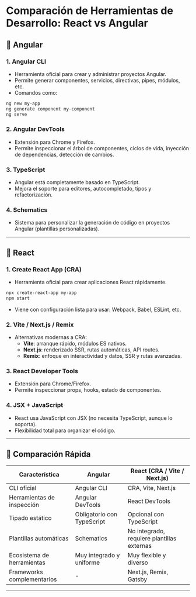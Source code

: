 # Comparación de Herramientas de Desarrollo: React vs Angular

## 🔧 Angular

### 1. Angular CLI
- Herramienta oficial para crear y administrar proyectos Angular.
- Permite generar componentes, servicios, directivas, pipes, módulos, etc.
- Comandos como:
```bash
ng new my-app
ng generate component my-component
ng serve
```

### 2. Angular DevTools
- Extensión para Chrome y Firefox.
- Permite inspeccionar el árbol de componentes, ciclos de vida, inyección de dependencias, detección de cambios.

### 3. TypeScript
- Angular está completamente basado en TypeScript.
- Mejora el soporte para editores, autocompletado, tipos y refactorización.

### 4. Schematics
- Sistema para personalizar la generación de código en proyectos Angular (plantillas personalizadas).

---

## 🔧 React

### 1. Create React App (CRA)
- Herramienta oficial para crear aplicaciones React rápidamente.
```bash
npx create-react-app my-app
npm start
```
- Viene con configuración lista para usar: Webpack, Babel, ESLint, etc.

### 2. Vite / Next.js / Remix
- Alternativas modernas a CRA:
  - **Vite**: arranque rápido, módulos ES nativos.
  - **Next.js**: renderizado SSR, rutas automáticas, API routes.
  - **Remix**: enfoque en interactividad y datos, SSR y rutas avanzadas.

### 3. React Developer Tools
- Extensión para Chrome/Firefox.
- Permite inspeccionar props, hooks, estado de componentes.

### 4. JSX + JavaScript
- React usa JavaScript con JSX (no necesita TypeScript, aunque lo soporta).
- Flexibilidad total para organizar el código.

---

## 🔄 Comparación Rápida

| Característica               | Angular                                        | React (CRA / Vite / Next.js)                 |
|----------------------------|-----------------------------------------------|---------------------------------------------|
| CLI oficial                | Angular CLI                                    | CRA, Vite, Next.js                          |
| Herramientas de inspección| Angular DevTools                               | React DevTools                              |
| Tipado estático            | Obligatorio con TypeScript                     | Opcional con TypeScript                     |
| Plantillas automáticas     | Schematics                                     | No integrado, requiere plantillas externas  |
| Ecosistema de herramientas | Muy integrado y uniforme                       | Muy flexible y diverso                      |
| Frameworks complementarios | -                                              | Next.js, Remix, Gatsby                      |

---
